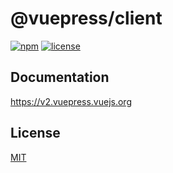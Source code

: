 # @vuepress/client

[![npm](https://badgen.net/npm/v/@vuepress/client/next)](https://www.npmjs.com/package/@vuepress/client)
[![license](https://badgen.net/github/license/vuepress/vuepress-next)](https://github.com/vuepress/vuepress-next/blob/main/LICENSE)

## Documentation

https://v2.vuepress.vuejs.org

## License

[MIT](https://github.com/vuepress/vuepress-next/blob/main/LICENSE)
